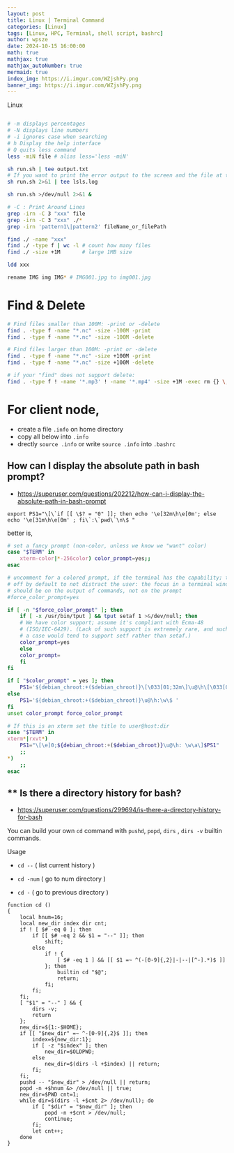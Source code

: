 ```yaml
---
layout: post
title: Linux | Terminal Command
categories: [Linux]
tags: [Linux, HPC, Terminal, shell script, bashrc]
author: wpsze
date: 2024-10-15 16:00:00
math: true
mathjax: true
mathjax_autoNumber: true
mermaid: true
index_img: https://i.imgur.com/WZjshPy.png
banner_img: https://i.imgur.com/WZjshPy.png
---
```


Linux

```sh

# -m displays percentages
# -N displays line numbers
# -i ignores case when searching
# h Display the help interface
# Q quits less command
less -miN file # alias less='less -miN'

sh run.sh | tee output.txt
# If you want to print the error output to the screen and the file at the same time
sh run.sh 2>&1 | tee lsls.log

sh run.sh >/dev/null 2>&1 &

# -C : Print Around Lines
grep -irn -C 3 "xxx" file
grep -irn -C 3 "xxx" ./*
grep -irn 'pattern1\|pattern2' fileName_or_filePath

find ./ -name "xxx"
find ./ -type f | wc -l # count how many files
find ./ -size +1M       # large 1MB size

ldd xxx

rename IMG img IMG* # IMG001.jpg to img001.jpg
```

# Find & Delete

```sh
# Find files smaller than 100M: -print or -delete
find . -type f -name "*.nc" -size -100M -print
find . -type f -name "*.nc" -size -100M -delete

# Find files larger than 100M: -print or -delete
find . -type f -name "*.nc" -size +100M -print
find . -type f -name "*.nc" -size +100M -delete

# if your "find" does not support delete:
find . -type f ! -name '*.mp3' ! -name '*.mp4' -size +1M -exec rm {} \;
```

# For client node,

- create a file `.info` on home directory
- copy all below into `.info`
- drectly `source .info` or write `source .info` into `.bashrc`

## How can I display the absolute path in bash prompt?

- <https://superuser.com/questions/202212/how-can-i-display-the-absolute-path-in-bash-prompt>

```
export PS1="\[\`if [[ \$? = "0" ]]; then echo '\e[32m\h\e[0m'; else echo '\e[31m\h\e[0m' ; fi\`:\`pwd\`\n\$ "
```

better is,

```sh
# set a fancy prompt (non-color, unless we know we "want" color)
case "$TERM" in
    xterm-color|*-256color) color_prompt=yes;;
esac

# uncomment for a colored prompt, if the terminal has the capability; turned
# off by default to not distract the user: the focus in a terminal window
# should be on the output of commands, not on the prompt
#force_color_prompt=yes

if [ -n "$force_color_prompt" ]; then
    if [ -x /usr/bin/tput ] && tput setaf 1 >&/dev/null; then
	# We have color support; assume it's compliant with Ecma-48
	# (ISO/IEC-6429). (Lack of such support is extremely rare, and such
	# a case would tend to support setf rather than setaf.)
	color_prompt=yes
    else
	color_prompt=
    fi
fi

if [ "$color_prompt" = yes ]; then
    PS1='${debian_chroot:+($debian_chroot)}\[\033[01;32m\]\u@\h\[\033[00m\]:\[\033[01;36m\]$PWD\[\033[00m\]\n\$ '
else
    PS1='${debian_chroot:+($debian_chroot)}\u@\h:\w\$ '
fi
unset color_prompt force_color_prompt

# If this is an xterm set the title to user@host:dir
case "$TERM" in
xterm*|rxvt*)
    PS1="\[\e]0;${debian_chroot:+($debian_chroot)}\u@\h: \w\a\]$PS1"
    ;;
*)
    ;;
esac
```

## ** Is there a directory history for bash?

- <https://superuser.com/questions/299694/is-there-a-directory-history-for-bash>

You can build your own `cd` command with `pushd`, `popd`, `dirs` , `dirs -v` builtin commands.

Usage

- `cd --` ( list current history )

- `cd -num` ( go to num directory )

- `cd -` ( go to previous directory )

```
function cd () 
{ 
    local hnum=16;
    local new_dir index dir cnt;
    if ! [ $# -eq 0 ]; then
        if [[ $# -eq 2 && $1 = "--" ]]; then
            shift;
        else
            if ! { 
                [ $# -eq 1 ] && [[ $1 =~ ^(-[0-9]{,2}|-|--|[^-].*)$ ]]
            }; then
                builtin cd "$@";
                return;
            fi;
        fi;
    fi;
    [ "$1" = "--" ] && { 
        dirs -v;
        return
    };
    new_dir=${1:-$HOME};
    if [[ "$new_dir" =~ ^-[0-9]{,2}$ ]]; then
        index=${new_dir:1};
        if [ -z "$index" ]; then
            new_dir=$OLDPWD;
        else
            new_dir=$(dirs -l +$index) || return;
        fi;
    fi;
    pushd -- "$new_dir" > /dev/null || return;
    popd -n +$hnum &> /dev/null || true;
    new_dir=$PWD cnt=1;
    while dir=$(dirs -l +$cnt 2> /dev/null); do
        if [ "$dir" = "$new_dir" ]; then
            popd -n +$cnt > /dev/null;
            continue;
        fi;
        let cnt++;
    done
}
```